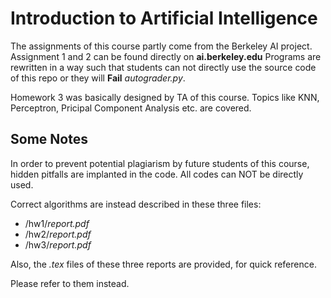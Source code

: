 # Introduction to Artificial Intelligence

The assignments of this course partly come from the Berkeley AI project. Assignment 1 and 2 can be found directly on **ai.berkeley.edu** Programs are rewritten in a way such that students can not directly use the source code of this repo or they will **Fail** *autograder.py*.

Homework 3 was basically designed by TA of this course. Topics like KNN, Perceptron, Pricipal Component Analysis etc. are covered.

## Some Notes
In order to prevent potential plagiarism by future students of this course, hidden pitfalls are implanted in the code. All codes can NOT be directly used. 

Correct algorithms are instead described in these three files:

* /hw1/*report.pdf*
* /hw2/*report.pdf*
* /hw3/*report.pdf*

Also, the *.tex* files of these three reports are provided, for quick reference.

Please refer to them instead.